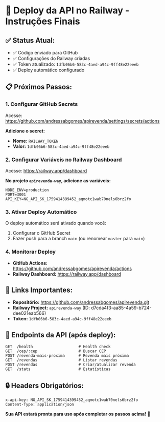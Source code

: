 # 🚀 Deploy da API no Railway - Instruções Finais

## ✅ Status Atual:
- ✅ Código enviado para GitHub
- ✅ Configurações do Railway criadas
- ✅ Token atualizado: `1dfb06b6-583c-4aed-a94c-9ff48e22eeeb`
- ✅ Deploy automático configurado

## 📋 Próximos Passos:

### 1. Configurar GitHub Secrets
Acesse: https://github.com/andressabgomes/apirevenda/settings/secrets/actions

**Adicione o secret:**
- **Nome:** `RAILWAY_TOKEN`
- **Valor:** `1dfb06b6-583c-4aed-a94c-9ff48e22eeeb`

### 2. Configurar Variáveis no Railway Dashboard
Acesse: https://railway.app/dashboard

**No projeto `apirevenda-way`, adicione as variáveis:**
```
NODE_ENV=production
PORT=3001
API_KEY=NG_API_SK_1759414399452_aqmotc1wab70nels6brz2fo
```

### 3. Ativar Deploy Automático
O deploy automático será ativado quando você:
1. Configurar o GitHub Secret
2. Fazer push para a branch `main` (ou renomear `master` para `main`)

### 4. Monitorar Deploy
- **GitHub Actions:** https://github.com/andressabgomes/apirevenda/actions
- **Railway Dashboard:** https://railway.app/dashboard

## 🔗 Links Importantes:
- **Repositório:** https://github.com/andressabgomes/apirevenda.git
- **Railway Project:** `apirevenda-way` (ID: d7cda4f3-aa85-4a59-b724-dee021eab566)
- **Token:** `1dfb06b6-583c-4aed-a94c-9ff48e22eeeb`

## 🎯 Endpoints da API (após deploy):
```
GET  /health                    # Health check
GET  /cep/:cep                  # Buscar CEP
POST /revenda-mais-proxima      # Revenda mais próxima
GET  /revendas                  # Listar revendas
POST /revendas                  # Criar/atualizar revenda
GET  /stats                     # Estatísticas
```

## 🔒 Headers Obrigatórios:
```
x-api-key: NG_API_SK_1759414399452_aqmotc1wab70nels6brz2fo
Content-Type: application/json
```

**Sua API estará pronta para uso após completar os passos acima!** 🚀
